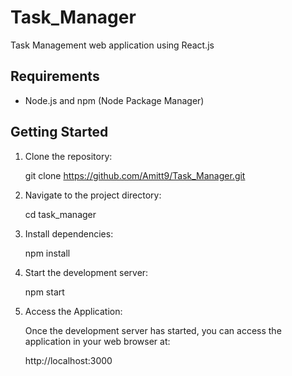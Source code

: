 # Task_Manager
Task Management web application using React.js
## Requirements

- Node.js and npm (Node Package Manager)

## Getting Started

1. Clone the repository:

    git clone https://github.com/Amitt9/Task_Manager.git
    
2. Navigate to the project directory:
  
    cd task_manager
    
3. Install dependencies:

    npm install
    
4. Start the development server:

    npm start
    
5. Access the Application:

    Once the development server has started, you can access the application in your web browser at:
   
    http://localhost:3000
    
